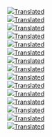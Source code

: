 <img src='eda5b003-9250-4913-b724-74cca86240af_0.png'><a href='eda5b003-9250-4913-b724-74cca86240af_0.png.en.txt'>Translated</a><br><img src='eda5b003-9250-4913-b724-74cca86240af_1.png'><a href='eda5b003-9250-4913-b724-74cca86240af_1.png.en.txt'>Translated</a><br><img src='eda5b003-9250-4913-b724-74cca86240af_2.png'><a href='eda5b003-9250-4913-b724-74cca86240af_2.png.en.txt'>Translated</a><br><img src='eda5b003-9250-4913-b724-74cca86240af_3.png'><a href='eda5b003-9250-4913-b724-74cca86240af_3.png.en.txt'>Translated</a><br><img src='eda5b003-9250-4913-b724-74cca86240af_4.png'><a href='eda5b003-9250-4913-b724-74cca86240af_4.png.en.txt'>Translated</a><br><img src='eda5b003-9250-4913-b724-74cca86240af_5.png'><a href='eda5b003-9250-4913-b724-74cca86240af_5.png.en.txt'>Translated</a><br><img src='eda5b003-9250-4913-b724-74cca86240af_6.png'><a href='eda5b003-9250-4913-b724-74cca86240af_6.png.en.txt'>Translated</a><br><img src='eda5b003-9250-4913-b724-74cca86240af_7.png'><a href='eda5b003-9250-4913-b724-74cca86240af_7.png.en.txt'>Translated</a><br><img src='eda5b003-9250-4913-b724-74cca86240af_8.png'><a href='eda5b003-9250-4913-b724-74cca86240af_8.png.en.txt'>Translated</a><br><img src='eda5b003-9250-4913-b724-74cca86240af_9.png'><a href='eda5b003-9250-4913-b724-74cca86240af_9.png.en.txt'>Translated</a><br><img src='eda5b003-9250-4913-b724-74cca86240af_10.png'><a href='eda5b003-9250-4913-b724-74cca86240af_10.png.en.txt'>Translated</a><br><img src='eda5b003-9250-4913-b724-74cca86240af_11.png'><a href='eda5b003-9250-4913-b724-74cca86240af_11.png.en.txt'>Translated</a><br><img src='eda5b003-9250-4913-b724-74cca86240af_12.png'><a href='eda5b003-9250-4913-b724-74cca86240af_12.png.en.txt'>Translated</a><br><img src='eda5b003-9250-4913-b724-74cca86240af_13.png'><a href='eda5b003-9250-4913-b724-74cca86240af_13.png.en.txt'>Translated</a><br><img src='eda5b003-9250-4913-b724-74cca86240af_14.png'><a href='eda5b003-9250-4913-b724-74cca86240af_14.png.en.txt'>Translated</a><br>
